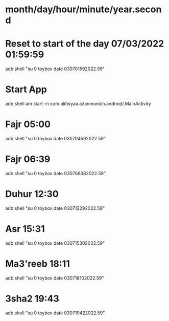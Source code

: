 # month/day/hour/minute/year.second
# Reset to start of the day 07/03/2022 01:59:59
adb shell "su 0 toybox date 030701592022.59"

# Start App
adb shell am start -n com.alifwyaa.azanmunich.android/.MainActivity

# Fajr 05:00
adb shell "su 0 toybox date 030704592022.59"

# Fajr 06:39
adb shell "su 0 toybox date 030706382022.59"

# Duhur 12:30
adb shell "su 0 toybox date 030712292022.59"

# Asr 15:31
adb shell "su 0 toybox date 030715302022.59"

# Ma3'reeb 18:11
adb shell "su 0 toybox date 030718102022.59"

# 3sha2 19:43
adb shell "su 0 toybox date 030719422022.59"
